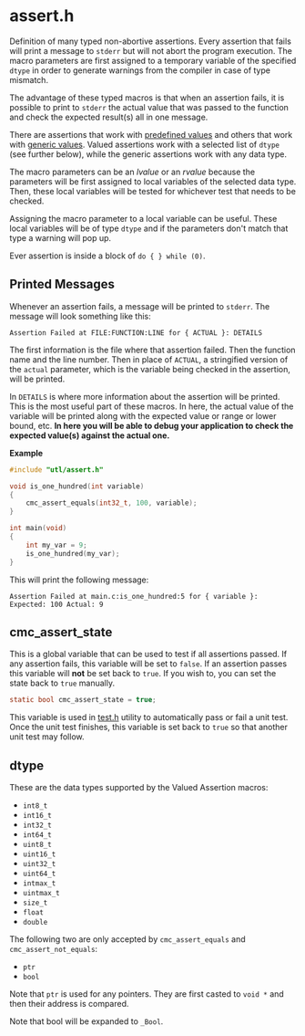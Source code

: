 # assert.h

Definition of many typed non-abortive assertions. Every assertion that fails will print a message to `stderr` but will not abort the program execution. The macro parameters are first assigned to a temporary variable of the specified `dtype` in order to generate warnings from the compiler in case of type mismatch.

The advantage of these typed macros is that when an assertion fails, it is possible to print to `stderr` the actual value that was passed to the function and check the expected result(s) all in one message.

There are assertions that work with [predefined values](valued_assertions.html) and others that work with [generic values](generic_assertions.html). Valued assertions work with a selected list of `dtype` (see further below), while the generic assertions work with any data type.

The macro parameters can be an *lvalue* or an *rvalue* because the parameters will be first assigned to local variables of the selected data type. Then, these local variables will be tested for whichever test that needs to be checked.

Assigning the macro parameter to a local variable can be useful. These local variables will be of type `dtype` and if the parameters don't match that type a warning will pop up.

Ever assertion is inside a block of `do { } while (0)`.

## Printed Messages

Whenever an assertion fails, a message will be printed to `stderr`. The message will look something like this:

```
Assertion Failed at FILE:FUNCTION:LINE for { ACTUAL }: DETAILS
```

The first information is the file where that assertion failed. Then the function name and the line number. Then in place of `ACTUAL`, a stringified version of the `actual` parameter, which is the variable being checked in the assertion, will be printed.

In `DETAILS` is where more information about the assertion will be printed. This is the most useful part of these macros. In here, the actual value of the variable will be printed along with the expected value or range or lower bound, etc. __In here you will be able to debug your application to check the expected value(s) against the actual one.__

__Example__

```c
#include "utl/assert.h"

void is_one_hundred(int variable)
{
    cmc_assert_equals(int32_t, 100, variable);
}

int main(void)
{
    int my_var = 9;
    is_one_hundred(my_var);
}
```

This will print the following message:

`Assertion Failed at main.c:is_one_hundred:5 for { variable }: Expected: 100 Actual: 9`

## cmc_assert_state

This is a global variable that can be used to test if all assertions passed. If any assertion fails, this variable will be set to `false`. If an assertion passes this variable will __not__ be set back to `true`. If you wish to, you can set the state back to `true` manually.

```c
static bool cmc_assert_state = true;
```

This variable is used in [test.h](../test.h/index.html) utility to automatically pass or fail a unit test. Once the unit test finishes, this variable is set back to `true` so that another unit test may follow.

## dtype

These are the data types supported by the Valued Assertion macros:

* `int8_t`
* `int16_t`
* `int32_t`
* `int64_t`
* `uint8_t`
* `uint16_t`
* `uint32_t`
* `uint64_t`
* `intmax_t`
* `uintmax_t`
* `size_t`
* `float`
* `double`

The following two are only accepted by `cmc_assert_equals` and `cmc_assert_not_equals`:

* `ptr`
* `bool`

Note that `ptr` is used for any pointers. They are first casted to `void *` and then their address is compared.

Note that bool will be expanded to `_Bool`.
